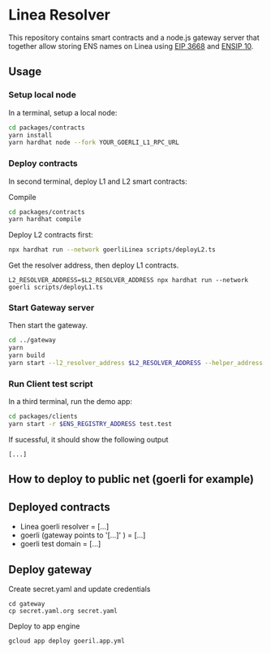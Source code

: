 # Linea Resolver

This repository contains smart contracts and a node.js gateway server that together allow storing ENS names on Linea using [EIP 3668](https://eips.ethereum.org/EIPS/eip-3668) and [ENSIP 10](https://docs.ens.domains/ens-improvement-proposals/ensip-10-wildcard-resolution).

## Usage

### Setup local node

In a terminal, setup a local node:

```bash
cd packages/contracts
yarn install
yarn hardhat node --fork YOUR_GOERLI_L1_RPC_URL
```

### Deploy contracts

In second terminal, deploy L1 and L2 smart contracts:

Compile

```bash
cd packages/contracts
yarn hardhat compile
```

Deploy L2 contracts first:

```bash
npx hardhat run --network goerliLinea scripts/deployL2.ts
```

Get the resolver address, then deploy L1 contracts.

```
L2_RESOLVER_ADDRESS=$L2_RESOLVER_ADDRESS npx hardhat run --network goerli scripts/deployL1.ts
```

### Start Gateway server

Then start the gateway.

```bash
cd ../gateway
yarn
yarn build
yarn start --l2_resolver_address $L2_RESOLVER_ADDRESS --helper_address $HELPER_ADDRESS
```

### Run Client test script

In a third terminal, run the demo app:

```bash
cd packages/clients
yarn start -r $ENS_REGISTRY_ADDRESS test.test
```

If sucessful, it should show the following output

```
[...]
```

## How to deploy to public net (goerli for example)

## Deployed contracts

- Linea goerli resolver = [...]
- goerli (gateway points to '[...]' ) = [...]
- goerli test domain = [...]

## Deploy gateway

Create secret.yaml and update credentials

```
cd gateway
cp secret.yaml.org secret.yaml
```

Deploy to app engine

```
gcloud app deploy goeril.app.yml
```
